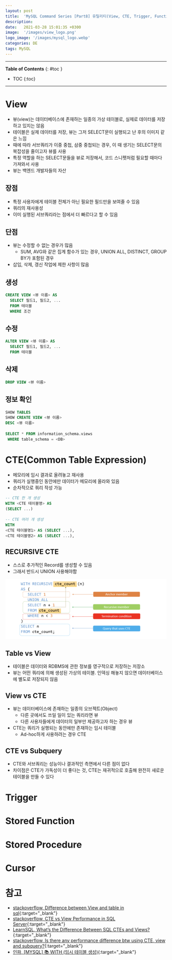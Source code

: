 ```yaml
---
layout: post
title:  'MySQL Command Series [Part8] 유틸리티(View, CTE, Trigger, Function, Procedure, Cursor)'
description: 
date:   2021-03-28 15:01:35 +0300
image:  '/images/view_logo.png'
logo_image: '/images/mysql_logo.webp'
categories: DE
tags: MySQL
---
```


---
**Table of Contents**
{: #toc }
*  TOC
{:toc}

---

# View
- 뷰(view)는 데이터베이스에 존재하는 일종의 가상 테이블로, 실제로 데이터를 저장하고 있지는 않음
- 테이블은 실제 데이터를 저장, 뷰는 그저 SELECT문이 실행되고 난 후의 이미지 같은 느낌
- 때에 따라 서브쿼리가 이중 중첩, 삼중 중첩되는 경우, 이 때 생기는 SELECT문의 복잡성을 줄이고자 뷰를 사용
- 특정 역할을 하는 SELECT문들을 뷰로 저장해서, 코드 스니펫처럼 필요할 때마다 가져와서 사용
- 뷰는 백엔드 개발자들의 자산

## 장점
- 특정 사용자에게 테이블 전체가 아닌 필요한 필드만을 보여줄 수 있음
- 쿼리의 재사용성
- 이미 실행된 서브쿼리라는 점에서 더 빠르다고 할 수 있음

## 단점
- 뷰는 수정할 수 없는 경우가 많음
  - SUM, AVG와 같은 집계 함수가 있는 경우, UNION ALL, DISTINCT, GROUP BY가 포함된 경우
- 삽입, 삭제, 갱신 작업에 제한 사항이 많음

## 생성

```sql
CREATE VIEW <뷰 이름> AS
  SELECT 필드1, 필드2, ...
  FROM 테이블
  WHERE 조건
```

## 수정

```sql
ALTER VIEW <뷰 이름> AS
  SELECT 필드1, 필드2, ...
  FROM 테이블
```
## 삭제

```sql
DROP VIEW <뷰 이름>
```

## 정보 확인

```sql
SHOW TABLES
SHOW CREATE VIEW <뷰 이름>
DESC <뷰 이름>

SELECT * FROM information_schema.views
 WHERE table_schema = <DB>
```

# CTE(Common Table Expression)

- 메모리에 임시 결과로 올려놓고 재사용
- 쿼리가 실행중인 동안에만 데이터가 메모리에 올라와 있음
- 순차적으로 쿼리 작성 가능

```sql
-- CTE 한 개 생성
WITH <CTE 테이블명> AS 
(SELECT ...) 

-- CTE 여러 개 생성
WITH 
<CTE 테이블명1> AS (SELECT ...),
<CTE 테이블명2> AS (SELECT ...),
```


## RECURSIVE CTE

- 스스로 추가적인 Record를 생성할 수 있음
- 그래서 반드시 UNION 사용해야함

![](/images/mysql_40.png)

## Table vs View

- 테이블은 데이터와 RDBMS에 관한 정보를 영구적으로 저장하는 저장소
- 뷰는 어떤 쿼리에 의해 생성된 가상의 테이블. 인덱싱 해놓지 않으면 데이터베이스에 별도로 저장되지 않음

## View vs CTE

- 뷰는 데이터베이스에 존재하는 일종의 오브젝트(Object)
  - 다른 곳에서도 쓰일 일이 있는 쿼리라면 뷰
  - 다른 사용자들에게 데이터의 일부만 제공하고자 하는 경우 뷰
- CTE는 쿼리가 실행되는 동안에만 존재하는 임시 테이블
  - Ad-hoc하게 사용하려는 경우 CTE

## CTE vs Subquery

- CTE와 서브쿼리는 성능이나 결과적인 측면에서 다른 점이 없다
- 차이점은 CTE가 가독성이 더 좋다는 것, CTE는 재귀적으로 호출해 완전히 새로운 테이블을 만들 수 있다

# Trigger

# Stored Function

# Stored Procedure

# Cursor

# 참고

- [stackoverflow, Difference between View and table in sql](https://stackoverflow.com/questions/6015175/difference-between-view-and-table-in-sql){:target="_blank"}
- [stackoverflow, CTE vs View Performance in SQL Server](https://stackoverflow.com/questions/6026842/cte-vs-view-performance-in-sql-server){:target="_blank"}
- [LearnSQL, What’s the Difference Between SQL CTEs and Views?](https://learnsql.com/blog/difference-between-sql-cte-and-view/){:target="_blank"}
- [stackoverflow, Is there any performance difference btw using CTE, view and subquery?](https://stackoverflow.com/questions/52771879/is-there-any-performance-difference-btw-using-cte-view-and-subquery){:target="_blank"}
- [인파, [MYSQL] 📚 WITH (임시 테이블 생성)](https://inpa.tistory.com/entry/MYSQL-%F0%9F%93%9A-WITH-%EC%9E%84%EC%8B%9C-%ED%85%8C%EC%9D%B4%EB%B8%94?category=890808){:target="_blank"}
